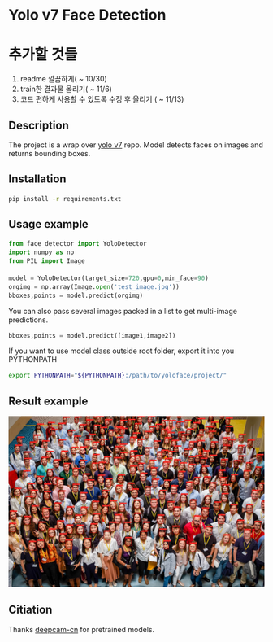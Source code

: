 # Yolo v7 Face Detection

# 추가할 것들
1. readme 깔끔하게( ~ 10/30)
2. train한 결과물 올리기( ~ 11/6)
3. 코드 편하게 사용할 수 있도록 수정 후 올리기 ( ~ 11/13)


## Description
The project is a wrap over [yolo v7](https://https://github.com/WongKinYiu/yolov7) repo.
Model detects faces on images and returns bounding boxes.
## Installation
```bash
pip install -r requirements.txt
```
## Usage example
```python
from face_detector import YoloDetector
import numpy as np
from PIL import Image

model = YoloDetector(target_size=720,gpu=0,min_face=90)
orgimg = np.array(Image.open('test_image.jpg'))
bboxes,points = model.predict(orgimg)
```
You can also pass several images packed in a list to get multi-image predictions.
```python
bboxes,points = model.predict([image1,image2])
```
If you want to use model class outside root folder, export it into you PYTHONPATH
```bash
export PYTHONPATH="${PYTHONPATH}:/path/to/yoloface/project/"
```

## Result example
<img src=./result_example.jpg>

## Citiation
Thanks [deepcam-cn](https://github.com/deepcam-cn/yolov5-face) for pretrained models.
